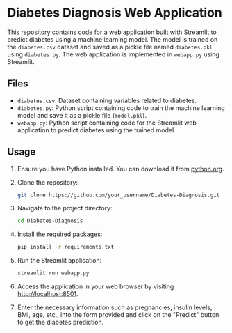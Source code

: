 # Diabetes Diagnosis Web Application

This repository contains code for a web application built with Streamlit to predict diabetes using a machine learning model. The model is trained on the `diabetes.csv` dataset and saved as a pickle file named `diabetes.pkl` using `diabetes.py`. The web application is implemented in `webapp.py` using Streamlit.

## Files

- `diabetes.csv`: Dataset containing variables related to diabetes.
- `diabetes.py`: Python script containing code to train the machine learning model and save it as a pickle file (`model.pkl`).
- `webapp.py`: Python script containing code for the Streamlit web application to predict diabetes using the trained model.

## Usage

1. Ensure you have Python installed. You can download it from [python.org](https://www.python.org/downloads/).

2. Clone the repository:

    ```bash
    git clone https://github.com/your_username/Diabetes-Diagnosis.git
    ```

3. Navigate to the project directory:

    ```bash
    cd Diabetes-Diagnosis
    ```

4. Install the required packages:

    ```bash
    pip install -r requirements.txt
    ```

5. Run the Streamlit application:

    ```bash
    streamlit run webapp.py
    ```

6. Access the application in your web browser by visiting [http://localhost:8501](http://localhost:8501).

7. Enter the necessary information such as pregnancies, insulin levels, BMI, age, etc., into the form provided and click on the "Predict" button to get the diabetes prediction.

